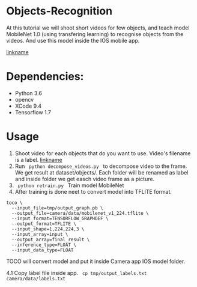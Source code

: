 # Objects-Recognition

At this tutorial we will shoot short videos for few objects, and teach model MobileNet 1.0 (using transfering learning) to recognise objects from the videos. And use this model inside the IOS mobile app. 

[linkname](https://youtu.be/na2CQGZndNc)

# Dependencies:
- Python 3.6
- opencv
- XCode 9.4
- Tensorflow 1.7

# Usage
1. Shoot video for each objects that do you want to use. Video's filename is a label.
[linkname](https://youtu.be/LMbLLQGp9tc)
2. Run <code> python decompose_videos.py </code> to decompose video to the frame. We get result at dataset/objects/. Each folder will be renamed as label and inside folder we get easch video frame as a picture.
3. <code> python retrain.py </code>  Train model MobileNet
4. After training is done neet to convert model into TFLITE format.
```
toco \ 
  --input_file=tmp/output_graph.pb \
  --output_file=camera/data/mobilenet_v1_224.tflite \
  --input_format=TENSORFLOW_GRAPHDEF \
  --output_format=TFLITE \
  --input_shape=1,224,224,3 \
  --input_array=input \
  --output_array=final_result \
  --inference_type=FLOAT \
  --input_data_type=FLOAT
```

TOCO will convert model and put it inside Camera app IOS model folder.

4.1 Copy label file inside app. <code> cp tmp/output_labels.txt camera/data/labels.txt </code>

